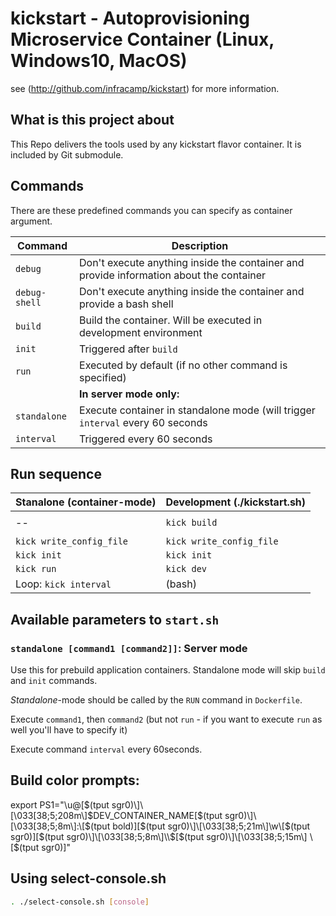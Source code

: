 # kickstart - Autoprovisioning Microservice Container (Linux, Windows10, MacOS)

see (http://github.com/infracamp/kickstart) for more information.

## What is this project about

This Repo delivers the tools used by any kickstart flavor container.
It is included by Git submodule.

## Commands

There are these predefined commands you can specify as container
argument.

| Command | Description |
|---------|-------------|
| `debug` | Don't execute anything inside the container and provide information about the container |
| `debug-shell` | Don't execute anything inside the container and provide a bash shell |
| `build` | Build the container. Will be executed in development environment     |
| `init`  | Triggered after `build` |
| `run`   | Executed by default (if no other command is specified)               |
| | **In server mode only:** |
| `standalone` | Execute container in standalone mode (will trigger `interval` every 60 seconds |
| `interval`   | Triggered every 60 seconds |



## Run sequence

| Stanalone (container-mode) | Development (./kickstart.sh) |
|----------------------------|------------------------------|
|                            |                              |
| --                         | `kick build`                 |
|                            |                              |
| `kick write_config_file`   | `kick write_config_file`     |
| `kick init`                | `kick init`                  |
| `kick run`                 | `kick dev`                   |
| Loop: `kick interval`      | (bash)                       |



## Available parameters to `start.sh`

### `standalone [command1 [command2]]`: Server mode

Use this for prebuild application containers. Standalone mode will
skip `build` and `init` commands.

*Standalone*-mode should be called by the `RUN` command in `Dockerfile`.

Execute `command1`, then `command2` (but not `run` - if you want to execute
`run` as well you'll have to specify it)

Execute command `interval` every 60seconds.


## Build color prompts:


export PS1="\u@\[$(tput sgr0)\]\[\033[38;5;208m\]$DEV_CONTAINER_NAME\[$(tput sgr0)\]\[\033[38;5;8m\]:\[$(tput bold)\]\[$(tput sgr0)\]\[\033[38;5;21m\]\w\[$(tput sgr0)\]\[$(tput sgr0)\]\[\033[38;5;8m\]\\$\[$(tput sgr0)\]\[\033[38;5;15m\] \[$(tput sgr0)\]"


## Using select-console.sh

```bash
. ./select-console.sh [console]

```
